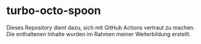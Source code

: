 # turbo-octo-spoon

Dieses Repository dient dazu, sich mit GitHub Actions vertraut zu machen. Die enthaltenen Inhalte wurden im Rahmen meiner Weiterbildung erstellt.

